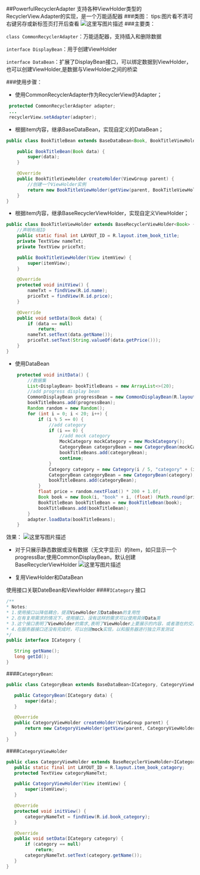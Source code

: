 ##PowerfulRecyclerAdapter
支持各种ViewHolder类型的RecyclerView.Adapter的实现，是一个万能适配器
###类图：
	tips:图片看不清可右键另存或新标签页打开后查看
![这里写图片描述](http://img.blog.csdn.net/20160330181333561)
###主要类：

`class CommonRecyclerAdapter`：万能适配器，支持插入和删除数据

`interface DisplayBean`：用于创建ViewHolder

`interface DataBean`：扩展了DisplayBean接口，可以绑定数据到ViewHolder，也可以创建ViewHolder,是数据与ViewHolder之间的桥梁

###使用步骤：

- 使用CommonRecyclerAdapter作为RecyclerView的Adapter；
```java
 protected CommonRecyclerAdapter adapter;
 ...
 recyclerView.setAdapter(adapter);
```
- 根据item内容，继承BaseDataBean，实现自定义的DataBean；
```java
public class BookTitleBean extends BaseDataBean<Book, BookTitleViewHolder> {

    public BookTitleBean(Book data) {
        super(data);
    }

    @Override
    public BookTitleViewHolder createHolder(ViewGroup parent) {
	    //创建一个ViewHolder实例
        return new BookTitleViewHolder(getView(parent, BookTitleViewHolder.LAYOUT_ID));
    }
}
```
- 根据item内容，继承BaseRecyclerViewHolder，实现自定义ViewHolder；
```java
public class BookTitleViewHolder extends BaseRecyclerViewHolder<Book> {
	//声明布局ID
    public static final int LAYOUT_ID = R.layout.item_book_title;
    private TextView nameTxt;
    private TextView priceTxt;

    public BookTitleViewHolder(View itemView) {
        super(itemView);
    }

    @Override
    protected void initView() {
        nameTxt = findView(R.id.name);
        priceTxt = findView(R.id.price);
    }

    @Override
    public void setData(Book data) {
        if (data == null)
            return;
        nameTxt.setText(data.getName());
        priceTxt.setText(String.valueOf(data.getPrice()));
    }
}
```
- 使用DataBean
```java
    protected void initData() {
	    //数据集
        List<DisplayBean> bookTitleBeans = new ArrayList<>(20);
        //add progress display bean
        CommonDisplayBean progressBean = new CommonDisplayBean(R.layout.item_progress);
        bookTitleBeans.add(progressBean);
        Random random = new Random();
        for (int i = 0; i < 20; i++) {
            if (i % 5 == 0) {
                //add category
                if (i == 0) {
                    //add mock category
                    MockCategory mockCategory = new MockCategory();
                    CategoryBean categoryBean = new CategoryBean(mockCategory);
                    bookTitleBeans.add(categoryBean);
                    continue;
                }
                Category category = new Category(i / 5, "category" + (i / 5 + 1));
                CategoryBean categoryBean = new CategoryBean(category);
                bookTitleBeans.add(categoryBean);
            }
            float price = random.nextFloat() * 200 + 1.0f;
            Book book = new Book(i, "book" + i, (float) (Math.round(price * 100) / 100.0), (i + 50));
            BookTitleBean bookTitleBean = new BookTitleBean(book);
            bookTitleBeans.add(bookTitleBean);
        }
        adapter.loadData(bookTitleBeans);
    }
```
效果：
![这里写图片描述](http://img.blog.csdn.net/20160330174123392)

- 对于只展示静态数据或没有数据（无文字显示）的item，如只显示一个progressBar,使用CommonDisplayBean，默认创建BaseRecyclerViewHolder
![这里写图片描述](http://img.blog.csdn.net/20160330174155924)

- 复用ViewHolder和DataBean

 使用接口关联DateBean和ViewHolder
 ####`ICategory` 接口
 ```java
 /**
 * Notes:
 * 1.使用接口以降低耦合，提高ViewHolder及DataBean的复用性
 * 2.在有复用需求的情况下，使用接口，没有这样的需求可以使用具体Data类
 * 3.这个接口表明了ViewHolder的需求,表明了ViewHolder上要展示的内容，或者潜在的交互
 * 4.在服务器接口还没有完成时，可以创建mock实现，以和服务器进行独立开发测试
 */
public interface ICategory {

    String getName();
    long getId();
}

 ```
 ####`CategoryBean`:
 ```java
 public class CategoryBean extends BaseDataBean<ICategory, CategoryViewHolder> {

    public CategoryBean(ICategory data) {
        super(data);
    }

    @Override
    public CategoryViewHolder createHolder(ViewGroup parent) {
        return new CategoryViewHolder(getView(parent, CategoryViewHolder.LAYOUT_ID));
    }
}
 ```
 ####`CategoryViewHolder`
 ```java
 public class CategoryViewHolder extends BaseRecyclerViewHolder<ICategory> {
    public static final int LAYOUT_ID = R.layout.item_book_catagory;
    protected TextView categoryNameTxt;

    public CategoryViewHolder(View itemView) {
        super(itemView);
    }

    @Override
    protected void initView() {
        categoryNameTxt = findView(R.id.book_category);
    }

    @Override
    public void setData(ICategory category) {
        if (category == null)
            return;
        categoryNameTxt.setText(category.getName());
    }
}
 ```
